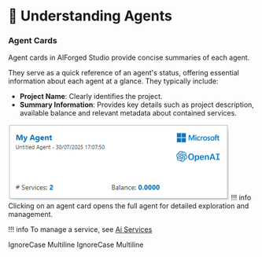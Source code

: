 # 🧠 Understanding Agents

### Agent Cards

Agent cards in AIForged Studio provide concise summaries of each agent.

They serve as a quick reference of an agent's status, offering essential information about each agent at a glance. They typically include:

* **Project Name**: Clearly identifies the project.
* **Summary Information**: Provides key details such as project description, available balance and relevant metadata about contained services.

![](../assets/image%20%2853%29%20%281%29.png)
!!! info
    Clicking on an agent card opens the full agent for detailed exploration and management.

!!! info
    To manage a service, see [Ai Services](../services//index.md)

 IgnoreCase Multiline IgnoreCase Multiline



